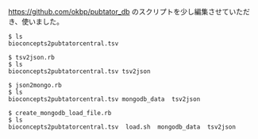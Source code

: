 https://github.com/okbp/pubtator_db のスクリプトを少し編集させていただき、使いました。 
```
$ ls
bioconcepts2pubtatorcentral.tsv
```
```
$ tsv2json.rb
$ ls
bioconcepts2pubtatorcentral.tsv tsv2json
```
```
$ json2mongo.rb
$ ls
bioconcepts2pubtatorcentral.tsv mongodb_data  tsv2json
```
```
$ create_mongodb_load_file.rb
$ ls
bioconcepts2pubtatorcentral.tsv  load.sh  mongodb_data  tsv2json
```
